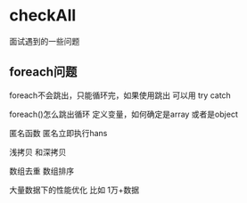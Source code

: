 # checkAll
面试遇到的一些问题

## foreach问题
 foreach不会跳出，只能循环完，如果使用跳出 可以用 try catch 
 
foreach()怎么跳出循环
定义变量，如何确定是array 或者是object

匿名函数 匿名立即执行hans

浅拷贝 和深拷贝

数组去重
数组排序

大量数据下的性能优化 
比如 1万+数据
